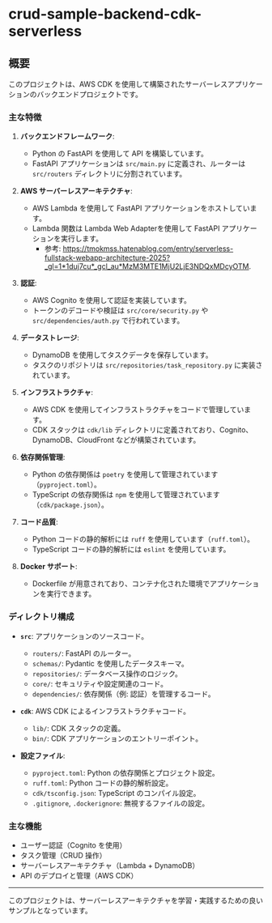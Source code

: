 # crud-sample-backend-cdk-serverless

## 概要

このプロジェクトは、AWS CDK を使用して構築されたサーバーレスアプリケーションのバックエンドプロジェクトです。

### 主な特徴
1. **バックエンドフレームワーク**:
   - Python の FastAPI を使用して API を構築しています。
   - FastAPI アプリケーションは `src/main.py` に定義され、ルーターは `src/routers` ディレクトリに分割されています。

2. **AWS サーバーレスアーキテクチャ**:
   - AWS Lambda を使用して FastAPI アプリケーションをホストしています。
   - Lambda 関数は Lambda Web Adapterを使用して FastAPI アプリケーションを実行します。
     - 参考: https://tmokmss.hatenablog.com/entry/serverless-fullstack-webapp-architecture-2025?_gl=1*1duj7cu*_gcl_au*MzM3MTE1MjU2LjE3NDQxMDcyOTM.

3. **認証**:
   - AWS Cognito を使用して認証を実装しています。
   - トークンのデコードや検証は `src/core/security.py` や `src/dependencies/auth.py` で行われています。

4. **データストレージ**:
   - DynamoDB を使用してタスクデータを保存しています。
   - タスクのリポジトリは `src/repositories/task_repository.py` に実装されています。

5. **インフラストラクチャ**:
   - AWS CDK を使用してインフラストラクチャをコードで管理しています。
   - CDK スタックは `cdk/lib` ディレクトリに定義されており、Cognito、DynamoDB、CloudFront などが構築されています。

6. **依存関係管理**:
   - Python の依存関係は `poetry` を使用して管理されています（`pyproject.toml`）。
   - TypeScript の依存関係は `npm` を使用して管理されています（`cdk/package.json`）。

7. **コード品質**:
   - Python コードの静的解析には `ruff` を使用しています（`ruff.toml`）。
   - TypeScript コードの静的解析には `eslint` を使用しています。

8. **Docker サポート**:
   - Dockerfile が用意されており、コンテナ化された環境でアプリケーションを実行できます。

### ディレクトリ構成
- **`src`**: アプリケーションのソースコード。
  - `routers/`: FastAPI のルーター。
  - `schemas/`: Pydantic を使用したデータスキーマ。
  - `repositories/`: データベース操作のロジック。
  - `core/`: セキュリティや設定関連のコード。
  - `dependencies/`: 依存関係（例: 認証）を管理するコード。

- **`cdk`**: AWS CDK によるインフラストラクチャコード。
  - `lib/`: CDK スタックの定義。
  - `bin/`: CDK アプリケーションのエントリーポイント。

- **設定ファイル**:
  - `pyproject.toml`: Python の依存関係とプロジェクト設定。
  - `ruff.toml`: Python コードの静的解析設定。
  - `cdk/tsconfig.json`: TypeScript のコンパイル設定。
  - `.gitignore`, `.dockerignore`: 無視するファイルの設定。

### 主な機能
- ユーザー認証（Cognito を使用）
- タスク管理（CRUD 操作）
- サーバーレスアーキテクチャ（Lambda + DynamoDB）
- API のデプロイと管理（AWS CDK）

---

このプロジェクトは、サーバーレスアーキテクチャを学習・実践するための良いサンプルとなっています。
